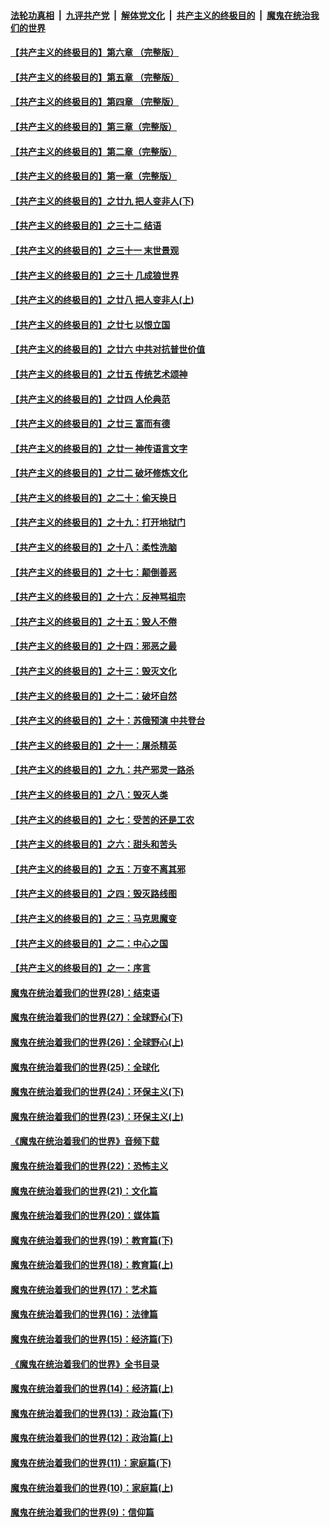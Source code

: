 ####  [法轮功真相](../../../../basic/blob/master/README.md?t=05011401) &nbsp;|&nbsp; [九评共产党](../../../../9ping.md/blob/master/README.md?t=05011401) &nbsp;|&nbsp; [解体党文化](../../../../jtdwh.md/blob/master/README.md?t=05011401)  &nbsp;|&nbsp; [共产主义的终极目的](../../../../gczydzjmd.md/blob/master/README.md?t=05011401) &nbsp;|&nbsp; [魔鬼在统治我们的世界](../../../../mgztzwmdsj.md/blob/master/README.md?t=05011401) 

#### [【共产主义的终极目的】第六章 （完整版）](../pages/nsc422/n11428913.md?t=05011401) 

#### [【共产主义的终极目的】第五章 （完整版）](../pages/nsc422/n11428912.md?t=05011401) 

#### [【共产主义的终极目的】第四章 （完整版）](../pages/nsc422/n11428907.md?t=05011401) 

#### [【共产主义的终极目的】第三章（完整版）](../pages/nsc422/n11428848.md?t=05011401) 

#### [【共产主义的终极目的】第二章（完整版）](../pages/nsc422/n11428831.md?t=05011401) 

#### [【共产主义的终极目的】第一章（完整版）](../pages/nsc422/n11417651.md?t=05011401) 

#### [【共产主义的终极目的】之廿九 把人变非人(下)](../pages/nsc422/n11344140.md?t=05011401) 

#### [【共产主义的终极目的】之三十二 结语](../pages/nsc422/n11360535.md?t=05011401) 

#### [【共产主义的终极目的】之三十一 末世景观](../pages/nsc422/n11351129.md?t=05011401) 

#### [【共产主义的终极目的】之三十 几成狼世界](../pages/nsc422/n11348280.md?t=05011401) 

#### [【共产主义的终极目的】之廿八 把人变非人(上)](../pages/nsc422/n11340492.md?t=05011401) 

#### [【共产主义的终极目的】之廿七 以恨立国](../pages/nsc422/n11336944.md?t=05011401) 

#### [【共产主义的终极目的】之廿六 中共对抗普世价值](../pages/nsc422/n11324785.md?t=05011401) 

#### [【共产主义的终极目的】之廿五 传统艺术颂神](../pages/nsc422/n11296396.md?t=05011401) 

#### [【共产主义的终极目的】之廿四 人伦典范](../pages/nsc422/n11296397.md?t=05011401) 

#### [【共产主义的终极目的】之廿三 富而有德](../pages/nsc422/n11283598.md?t=05011401) 

#### [【共产主义的终极目的】之廿一 神传语言文字](../pages/nsc422/n11263265.md?t=05011401) 

#### [【共产主义的终极目的】之廿二 破坏修炼文化](../pages/nsc422/n11245728.md?t=05011401) 

#### [【共产主义的终极目的】之二十：偷天换日](../pages/nsc422/n11238846.md?t=05011401) 

#### [【共产主义的终极目的】之十九：打开地狱门](../pages/nsc422/n11206376.md?t=05011401) 

#### [【共产主义的终极目的】之十八：柔性洗脑](../pages/nsc422/n11199994.md?t=05011401) 

#### [【共产主义的终极目的】之十七：颠倒善恶](../pages/nsc422/n11179782.md?t=05011401) 

#### [【共产主义的终极目的】之十六：反神骂祖宗](../pages/nsc422/n11166798.md?t=05011401) 

#### [【共产主义的终极目的】之十五：毁人不倦](../pages/nsc422/n11166792.md?t=05011401) 

#### [【共产主义的终极目的】之十四：邪恶之最](../pages/nsc422/n11150249.md?t=05011401) 

#### [【共产主义的终极目的】之十三：毁灭文化](../pages/nsc422/n11135227.md?t=05011401) 

#### [【共产主义的终极目的】之十二：破坏自然](../pages/nsc422/n11135214.md?t=05011401) 

#### [【共产主义的终极目的】之十：苏俄预演 中共登台](../pages/nsc422/n11118424.md?t=05011401) 

#### [【共产主义的终极目的】之十一：屠杀精英](../pages/nsc422/n11118442.md?t=05011401) 

#### [【共产主义的终极目的】之九：共产邪灵一路杀](../pages/nsc422/n11114139.md?t=05011401) 

#### [【共产主义的终极目的】之八：毁灭人类](../pages/nsc422/n11108503.md?t=05011401) 

#### [【共产主义的终极目的】之七：受苦的还是工农](../pages/nsc422/n11101809.md?t=05011401) 

#### [【共产主义的终极目的】之六：甜头和苦头](../pages/nsc422/n11096971.md?t=05011401) 

#### [【共产主义的终极目的】之五：万变不离其邪](../pages/nsc422/n11091285.md?t=05011401) 

#### [【共产主义的终极目的】之四：毁灭路线图](../pages/nsc422/n11086284.md?t=05011401) 

#### [【共产主义的终极目的】之三：马克思魔变](../pages/nsc422/n11061941.md?t=05011401) 

#### [【共产主义的终极目的】之二：中心之国](../pages/nsc422/n11047728.md?t=05011401) 

#### [【共产主义的终极目的】之一：序言](../pages/nsc422/n11086077.md?t=05011401) 

#### [魔鬼在统治着我们的世界(28)：结束语](../pages/nsc422/n10936246.md?t=05011401) 

#### [魔鬼在统治着我们的世界(27)：全球野心(下)](../pages/nsc422/n10928319.md?t=05011401) 

#### [魔鬼在统治着我们的世界(26)：全球野心(上)](../pages/nsc422/n10900318.md?t=05011401) 

#### [魔鬼在统治着我们的世界(25)：全球化](../pages/nsc422/n10788205.md?t=05011401) 

#### [魔鬼在统治着我们的世界(24)：环保主义(下)](../pages/nsc422/n10695307.md?t=05011401) 

#### [魔鬼在统治着我们的世界(23)：环保主义(上)](../pages/nsc422/n10688613.md?t=05011401) 

#### [《魔鬼在统治着我们的世界》音频下载](../pages/nsc422/n10635553.md?t=05011401) 

#### [魔鬼在统治着我们的世界(22)：恐怖主义](../pages/nsc422/n10614727.md?t=05011401) 

#### [魔鬼在统治着我们的世界(21)：文化篇](../pages/nsc422/n10597706.md?t=05011401) 

#### [魔鬼在统治着我们的世界(20)：媒体篇](../pages/nsc422/n10586579.md?t=05011401) 

#### [魔鬼在统治着我们的世界(19)：教育篇(下)](../pages/nsc422/n10564808.md?t=05011401) 

#### [魔鬼在统治着我们的世界(18)：教育篇(上)](../pages/nsc422/n10526970.md?t=05011401) 

#### [魔鬼在统治着我们的世界(17)：艺术篇](../pages/nsc422/n10499093.md?t=05011401) 

#### [魔鬼在统治着我们的世界(16)：法律篇](../pages/nsc422/n10485969.md?t=05011401) 

#### [魔鬼在统治着我们的世界(15)：经济篇(下)](../pages/nsc422/n10469975.md?t=05011401) 

#### [《魔鬼在统治着我们的世界》全书目录](../pages/nsc422/n10464261.md?t=05011401) 

#### [魔鬼在统治着我们的世界(14)：经济篇(上)](../pages/nsc422/n10457370.md?t=05011401) 

#### [魔鬼在统治着我们的世界(13)：政治篇(下)](../pages/nsc422/n10448270.md?t=05011401) 

#### [魔鬼在统治着我们的世界(12)：政治篇(上)](../pages/nsc422/n10444576.md?t=05011401) 

#### [魔鬼在统治着我们的世界(11)：家庭篇(下)](../pages/nsc422/n10440961.md?t=05011401) 

#### [魔鬼在统治着我们的世界(10)：家庭篇(上)](../pages/nsc422/n10435448.md?t=05011401) 

#### [魔鬼在统治着我们的世界(9)：信仰篇](../pages/nsc422/n10432159.md?t=05011401) 

